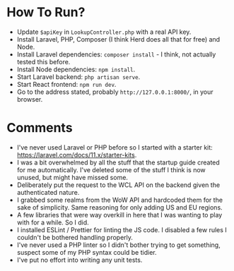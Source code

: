 # How To Run?
- Update `$apiKey` in `LookupController.php` with a real API key.
- Install Laravel, PHP, Composer (I think Herd does all that for free) and Node.
- Install Laravel dependencies: `composer install` - I think, not actually tested this before.
- Install Node dependencies: `npm install`.
- Start Laravel backend: `php artisan serve`.
- Start React frontend: `npm run dev`.
- Go to the address stated, probably `http://127.0.0.1:8000/`, in your browser.

# Comments
- I've never used Laravel or PHP before so I started with a starter kit: https://laravel.com/docs/11.x/starter-kits.
- I was a bit overwhelmed by all the stuff that the startup guide created for me automatically. I've deleted some of the stuff I think is now unused, but might have missed some.
- Deliberately put the request to the WCL API on the backend given the authenticated nature.
- I grabbed some realms from the WoW API and hardcoded them for the sake of simplicity. Same reasoning for only adding US and EU regions.
- A few libraries that were way overkill in here that I was wanting to play with for a while. So I did. 
- I installed ESLint / Prettier for linting the JS code. I disabled a few rules I couldn't be bothered handling properly.
- I've never used a PHP linter so I didn't bother trying to get something, suspect some of my PHP syntax could be tidier.
- I've put no effort into writing any unit tests. 
